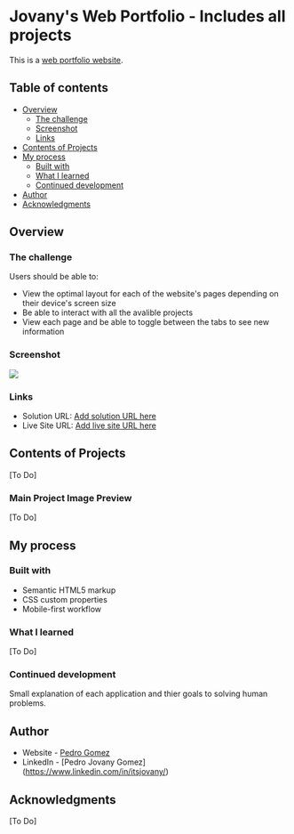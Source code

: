 # Jovany's Web Portfolio - Includes all projects

This is a [web portfolio website](https://codewithpedro.com/).

## Table of contents

- [Overview](#overview)
  - [The challenge](#the-challenge)
  - [Screenshot](#screenshot)
  - [Links](#links)
- [Contents of Projects](#contents-of-projects)
- [My process](#my-process)
  - [Built with](#built-with)
  - [What I learned](#what-i-learned)
  - [Continued development](#continued-development)
- [Author](#author)
- [Acknowledgments](#acknowledgments)

## Overview

### The challenge

Users should be able to:

- View the optimal layout for each of the website's pages depending on their device's screen size
- Be able to interact with all the avalible projects
- View each page and be able to toggle between the tabs to see new information

### Screenshot

![](./portfolio-screen-shot.JPG)

### Links

- Solution URL: [Add solution URL here](https://github.com/codewithpedro/portfolio)
- Live Site URL: [Add live site URL here](https://codewithpedro.com/)

## Contents of Projects

\[To Do\]

### Main Project Image Preview

\[To Do\]

## My process

### Built with

- Semantic HTML5 markup
- CSS custom properties
- Mobile-first workflow

### What I learned

\[To Do\]

### Continued development

Small explanation of each application and thier goals to solving human problems. 

## Author

- Website - [Pedro Gomez](https://codewithpedro.com/)
- LinkedIn - [Pedro Jovany Gomez] (https://www.linkedin.com/in/itsjovany/)

## Acknowledgments

\[To Do\]